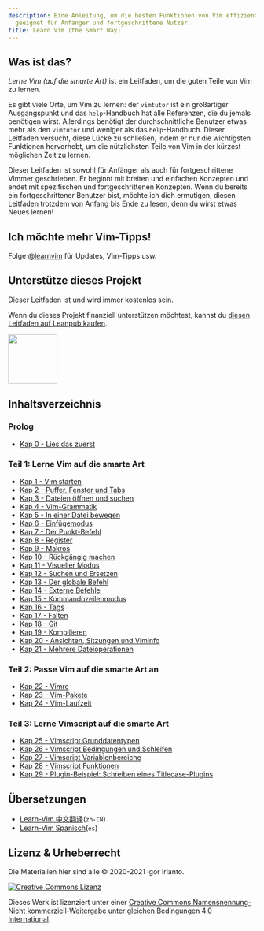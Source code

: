 ```yaml
---
description: Eine Anleitung, um die besten Funktionen von Vim effizient zu erlernen,
  geeignet für Anfänger und fortgeschrittene Nutzer.
title: Learn Vim (the Smart Way)
---
```


## Was ist das?

*Lerne Vim (auf die smarte Art)* ist ein Leitfaden, um die guten Teile von Vim zu lernen.

Es gibt viele Orte, um Vim zu lernen: der `vimtutor` ist ein großartiger Ausgangspunkt und das `help`-Handbuch hat alle Referenzen, die du jemals benötigen wirst. Allerdings benötigt der durchschnittliche Benutzer etwas mehr als den `vimtutor` und weniger als das `help`-Handbuch. Dieser Leitfaden versucht, diese Lücke zu schließen, indem er nur die wichtigsten Funktionen hervorhebt, um die nützlichsten Teile von Vim in der kürzest möglichen Zeit zu lernen.

Dieser Leitfaden ist sowohl für Anfänger als auch für fortgeschrittene Vimmer geschrieben. Er beginnt mit breiten und einfachen Konzepten und endet mit spezifischen und fortgeschrittenen Konzepten. Wenn du bereits ein fortgeschrittener Benutzer bist, möchte ich dich ermutigen, diesen Leitfaden trotzdem von Anfang bis Ende zu lesen, denn du wirst etwas Neues lernen!

## Ich möchte mehr Vim-Tipps!

Folge [@learnvim](https://twitter.com/learnvim) für Updates, Vim-Tipps usw.

## Unterstütze dieses Projekt

Dieser Leitfaden ist und wird immer kostenlos sein.

Wenn du dieses Projekt finanziell unterstützen möchtest, kannst du [diesen Leitfaden auf Leanpub kaufen](https://leanpub.com/learnvim).

<a href="https://leanpub.com/learnvim"><img src="/images/learn-vim-cover.png" width="100"></a>

## Inhaltsverzeichnis

### Prolog

- [Kap 0     - Lies das zuerst](ch00_read_this_first)

### Teil 1: Lerne Vim auf die smarte Art

- [Kap 1     - Vim starten](ch01_starting_vim)
- [Kap 2     - Puffer, Fenster und Tabs](ch02_buffers_windows_tabs)
- [Kap 3     - Dateien öffnen und suchen](ch03_searching_files)
- [Kap 4     - Vim-Grammatik](ch04_vim_grammar)
- [Kap 5     - In einer Datei bewegen](ch05_moving_in_file)
- [Kap 6     - Einfügemodus](ch06_insert_mode)
- [Kap 7     - Der Punkt-Befehl](ch07_the_dot_command)
- [Kap 8     - Register](ch08_registers)
- [Kap 9     - Makros](ch09_macros)
- [Kap 10    - Rückgängig machen](ch10_undo)
- [Kap 11    - Visueller Modus](ch11_visual_mode)
- [Kap 12    - Suchen und Ersetzen](ch12_search_and_substitute)
- [Kap 13    - Der globale Befehl](ch13_the_global_command)
- [Kap 14    - Externe Befehle](ch14_external_commands)
- [Kap 15    - Kommandozeilenmodus](ch15_command-line_mode)
- [Kap 16    - Tags](ch16_tags)
- [Kap 17    - Falten](ch17_fold)
- [Kap 18    - Git](ch18_git)
- [Kap 19    - Kompilieren](ch19_compile)
- [Kap 20    - Ansichten, Sitzungen und Viminfo](ch20_views_sessions_viminfo)
- [Kap 21    - Mehrere Dateioperationen](ch21_multiple_file_operations)

### Teil 2: Passe Vim auf die smarte Art an

- [Kap 22 - Vimrc](ch22_vimrc)
- [Kap 23 - Vim-Pakete](ch23_vim_packages)
- [Kap 24 - Vim-Laufzeit](ch24_vim_runtime)

### Teil 3: Lerne Vimscript auf die smarte Art

- [Kap 25 - Vimscript Grunddatentypen](ch25_vimscript_basic_data_types)
- [Kap 26 - Vimscript Bedingungen und Schleifen](ch26_vimscript_conditionals_and_loops)
- [Kap 27 - Vimscript Variablenbereiche](ch27_vimscript_variable_scopes)
- [Kap 28 - Vimscript Funktionen](ch28_vimscript_functions)
- [Kap 29 - Plugin-Beispiel: Schreiben eines Titlecase-Plugins](ch29_plugin_example_writing-a-titlecase-plugin)

## Übersetzungen
- [Learn-Vim 中文翻译](https://github.com/wsdjeg/Learn-Vim_zh_cn)(`zh-CN`)
- [Learn-Vim Spanisch](https://github.com/victorhck/learn-Vim-es)(`es`)

## Lizenz & Urheberrecht
Die Materialien hier sind alle © 2020-2021 Igor Irianto.

<a rel="license" href="http://creativecommons.org/licenses/by-nc-sa/4.0/"><img alt="Creative Commons Lizenz" style="border-width:0" src="https://licensebuttons.net/l/by-nc-sa/4.0/88x31.png" /></a><br />

Dieses Werk ist lizenziert unter einer <a rel="license" href="http://creativecommons.org/licenses/by-nc-sa/4.0/">Creative Commons Namensnennung-Nicht kommerziell-Weitergabe unter gleichen Bedingungen 4.0 International</a>.